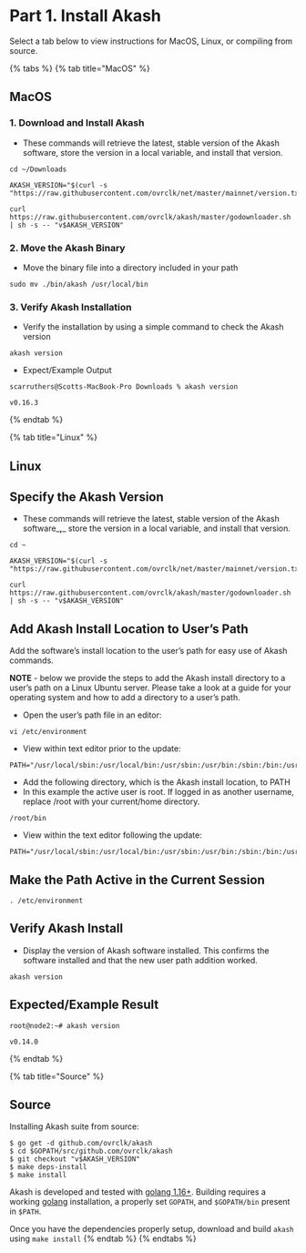 # Part 1. Install Akash

Select a tab below to view instructions for MacOS, Linux, or compiling from source.

{% tabs %}
{% tab title="MacOS" %}
## MacOS

### 1. Download and Install Akash

* These commands will retrieve the latest, stable version of the Akash software, store the version in a local variable, and install that version.

```
cd ~/Downloads

AKASH_VERSION="$(curl -s "https://raw.githubusercontent.com/ovrclk/net/master/mainnet/version.txt")"

curl https://raw.githubusercontent.com/ovrclk/akash/master/godownloader.sh | sh -s -- "v$AKASH_VERSION"
```

### 2. Move the Akash Binary

* Move the binary file into a directory included in your path

```
sudo mv ./bin/akash /usr/local/bin
```

### 3. Verify Akash Installation

* Verify the installation by using a simple command to check the Akash version

```
akash version
```

* Expect/Example Output

```
scarruthers@Scotts-MacBook-Pro Downloads % akash version

v0.16.3
```
{% endtab %}

{% tab title="Linux" %}
## Linux



## **Specify the Akash Version**



* These commands will retrieve the latest, stable version of the Akash software_**,**_ store the version in a local variable, and install that version.

```
cd ~

AKASH_VERSION="$(curl -s "https://raw.githubusercontent.com/ovrclk/net/master/mainnet/version.txt")"

curl https://raw.githubusercontent.com/ovrclk/akash/master/godownloader.sh | sh -s -- "v$AKASH_VERSION"
```



## **Add Akash Install Location to User’s Path**

Add the software’s install location to the user’s path for easy use of Akash commands.

**NOTE** - below we provide the steps to add the Akash install directory to a user’s path on a Linux Ubuntu server.  Please take a look at a guide for your operating system and how to add a directory to a user’s path.

* Open the user’s path file in an editor:

```
vi /etc/environment
```

* View within text editor prior to the update:

```
PATH="/usr/local/sbin:/usr/local/bin:/usr/sbin:/usr/bin:/sbin:/bin:/usr/games:/usr/local/games:/snap/bin"
```

* Add the following directory, which is the Akash install location, to PATH
* In this example the active user is root.  If logged in as another username, replace /root with your current/home directory.

```
/root/bin
```

* View within the text editor following the update:

```
PATH="/usr/local/sbin:/usr/local/bin:/usr/sbin:/usr/bin:/sbin:/bin:/usr/games:/usr/local/games:/snap/bin:/root/bin"
```

## Make the Path Active in the Current Session

```
. /etc/environment
```

## Verify Akash Install

* Display the version of Akash software installed. This confirms the software installed and that the new user path addition worked.

```
akash version
```

## Expected/Example Result

```
root@node2:~# akash version

v0.14.0
```
{% endtab %}

{% tab title="Source" %}
## Source

Installing Akash suite from source:

```
$ go get -d github.com/ovrclk/akash
$ cd $GOPATH/src/github.com/ovrclk/akash
$ git checkout "v$AKASH_VERSION"
$ make deps-install
$ make install
```



Akash is developed and tested with [golang 1.16+](https://golang.org). Building requires a working [golang](https://golang.org) installation, a properly set `GOPATH`, and `$GOPATH/bin` present in `$PATH`.

Once you have the dependencies properly setup, download and build `akash` using `make install`
{% endtab %}
{% endtabs %}

